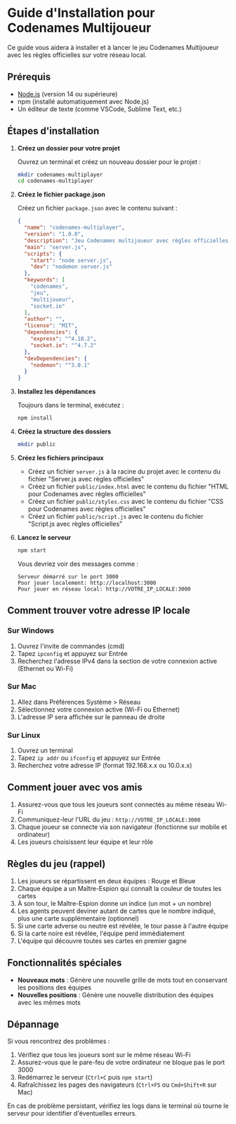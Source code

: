 # Guide d'Installation pour Codenames Multijoueur

Ce guide vous aidera à installer et à lancer le jeu Codenames Multijoueur avec les règles officielles sur votre réseau local.

## Prérequis

- [Node.js](https://nodejs.org/) (version 14 ou supérieure)
- npm (installé automatiquement avec Node.js)
- Un éditeur de texte (comme VSCode, Sublime Text, etc.)

## Étapes d'installation

1. **Créez un dossier pour votre projet**

   Ouvrez un terminal et créez un nouveau dossier pour le projet :

   ```bash
   mkdir codenames-multiplayer
   cd codenames-multiplayer
   ```

2. **Créez le fichier package.json**

   Créez un fichier `package.json` avec le contenu suivant :

   ```json
   {
     "name": "codenames-multiplayer",
     "version": "1.0.0",
     "description": "Jeu Codenames multijoueur avec règles officielles",
     "main": "server.js",
     "scripts": {
       "start": "node server.js",
       "dev": "nodemon server.js"
     },
     "keywords": [
       "codenames",
       "jeu",
       "multijoueur",
       "socket.io"
     ],
     "author": "",
     "license": "MIT",
     "dependencies": {
       "express": "^4.18.2",
       "socket.io": "^4.7.2"
     },
     "devDependencies": {
       "nodemon": "^3.0.1"
     }
   }
   ```

3. **Installez les dépendances**

   Toujours dans le terminal, exécutez :

   ```bash
   npm install
   ```

4. **Créez la structure des dossiers**

   ```bash
   mkdir public
   ```

5. **Créez les fichiers principaux**

   - Créez un fichier `server.js` à la racine du projet avec le contenu du fichier "Server.js avec règles officielles"
   - Créez un fichier `public/index.html` avec le contenu du fichier "HTML pour Codenames avec règles officielles"
   - Créez un fichier `public/styles.css` avec le contenu du fichier "CSS pour Codenames avec règles officielles"
   - Créez un fichier `public/script.js` avec le contenu du fichier "Script.js avec règles officielles"

6. **Lancez le serveur**

   ```bash
   npm start
   ```

   Vous devriez voir des messages comme :
   ```
   Serveur démarré sur le port 3000
   Pour jouer localement: http://localhost:3000
   Pour jouer en réseau local: http://VOTRE_IP_LOCALE:3000
   ```

## Comment trouver votre adresse IP locale

### Sur Windows

1. Ouvrez l'invite de commandes (cmd)
2. Tapez `ipconfig` et appuyez sur Entrée
3. Recherchez l'adresse IPv4 dans la section de votre connexion active (Ethernet ou Wi-Fi)

### Sur Mac

1. Allez dans Préférences Système > Réseau
2. Sélectionnez votre connexion active (Wi-Fi ou Ethernet)
3. L'adresse IP sera affichée sur le panneau de droite

### Sur Linux

1. Ouvrez un terminal
2. Tapez `ip addr` ou `ifconfig` et appuyez sur Entrée
3. Recherchez votre adresse IP (format 192.168.x.x ou 10.0.x.x)

## Comment jouer avec vos amis

1. Assurez-vous que tous les joueurs sont connectés au même réseau Wi-Fi
2. Communiquez-leur l'URL du jeu : `http://VOTRE_IP_LOCALE:3000`
3. Chaque joueur se connecte via son navigateur (fonctionne sur mobile et ordinateur)
4. Les joueurs choisissent leur équipe et leur rôle

## Règles du jeu (rappel)

1. Les joueurs se répartissent en deux équipes : Rouge et Bleue
2. Chaque équipe a un Maître-Espion qui connaît la couleur de toutes les cartes
3. À son tour, le Maître-Espion donne un indice (un mot + un nombre)
4. Les agents peuvent deviner autant de cartes que le nombre indiqué, plus une carte supplémentaire (optionnel)
5. Si une carte adverse ou neutre est révélée, le tour passe à l'autre équipe
6. Si la carte noire est révélée, l'équipe perd immédiatement
7. L'équipe qui découvre toutes ses cartes en premier gagne

## Fonctionnalités spéciales

- **Nouveaux mots** : Génère une nouvelle grille de mots tout en conservant les positions des équipes
- **Nouvelles positions** : Génère une nouvelle distribution des équipes avec les mêmes mots

## Dépannage

Si vous rencontrez des problèmes :

1. Vérifiez que tous les joueurs sont sur le même réseau Wi-Fi
2. Assurez-vous que le pare-feu de votre ordinateur ne bloque pas le port 3000
3. Redémarrez le serveur (`Ctrl+C` puis `npm start`)
4. Rafraîchissez les pages des navigateurs (`Ctrl+F5` ou `Cmd+Shift+R` sur Mac)

En cas de problème persistant, vérifiez les logs dans le terminal où tourne le serveur pour identifier d'éventuelles erreurs.